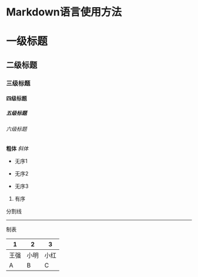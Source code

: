 # **Markdown语言使用方法**

# 一级标题
## 二级标题
### 三级标题
#### 四级标题
##### 五级标题
###### 六级标题

**粗体**
*斜体*

- 无序1
+ 无序2
* 无序3

1. 有序


分割线

----

制表

|1|2|3|
|---|---|---|
|王强|小明|小红|
|A|B|C|


